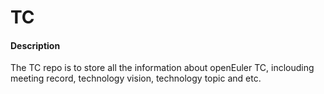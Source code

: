 # TC

#### Description
The TC repo is to store all the information about openEuler TC, inclouding meeting record, technology vision, technology topic and etc.
